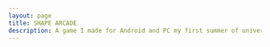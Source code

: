 ```yaml
---
layout: page
title: SHAPE ARCADE
description: A game I made for Android and PC my first summer of university. It holds a special place as my first personal project outside of game jams
---
```


